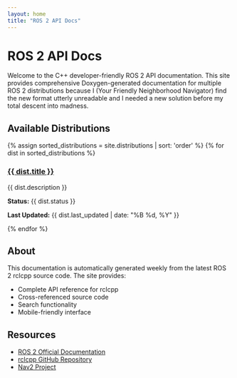 ```yaml
---
layout: home
title: "ROS 2 API Docs"
---
```


# ROS 2 API Docs

Welcome to the C++ developer-friendly ROS 2 API documentation. This site provides comprehensive Doxygen-generated documentation for multiple ROS 2 distributions because I (Your Friendly Neighborhood Navigator) find the new format utterly unreadable and I needed a new solution before my total descent into madness.

## Available Distributions

<div class="distribution-grid">
  {% assign sorted_distributions = site.distributions | sort: 'order' %}
  {% for dist in sorted_distributions %}
  <div class="distribution-card">
    <h3><a href="{{ dist.url }}">{{ dist.title }}</a></h3>
    <p>{{ dist.description }}</p>
    <p><strong>Status:</strong> {{ dist.status }}</p>
    <p><strong>Last Updated:</strong> {{ dist.last_updated | date: "%B %d, %Y" }}</p>
  </div>
  {% endfor %}
</div>

## About

This documentation is automatically generated weekly from the latest ROS 2 rclcpp source code. The site provides:

- Complete API reference for rclcpp
- Cross-referenced source code
- Search functionality
- Mobile-friendly interface

## Resources

- [ROS 2 Official Documentation](https://docs.ros.org/)
- [rclcpp GitHub Repository](https://github.com/ros2/rclcpp)
- [Nav2 Project](https://nav2.org/)